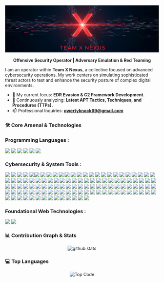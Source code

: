 <p align="center">
  <img src="https://github.com/zxhell27/zxhell27/blob/main/Team%20X%20Nexus.png" alt="Team X Nexus Advanced Banner"/>
</p>
<div align="center">
  
**Offensive Security Operator | Adversary Emulation & Red Teaming**

</div>

I am an operator within **Team X Nexus**, a collective focused on advanced cybersecurity operations. My work centers on simulating sophisticated threat actors to test and enhance the security posture of complex digital environments.

- 🔭 My current focus: **EDR Evasion & C2 Framework Development.**
- 🌱 Continuously analyzing: **Latest APT Tactics, Techniques, and Procedures (TTPs).**
- 📫 Professional Inquiries: **qwertyknock69@gmail.com**
### 🛠️ Core Arsenal & Technologies
<p align="center">
  
  ### Programming Languages :
  <img src="https://img.shields.io/badge/Python-3776AB?style=for-the-badge&logo=python&logoColor=white"/> <img src="https://img.shields.io/badge/Go-00ADD8?style=for-the-badge&logo=go&logoColor=white"/> <img src="https://img.shields.io/badge/C%2B%2B-00599C?style=for-the-badge&logo=c%2B%2B&logoColor=white"/> <img src="https://img.shields.io/badge/PHP-777BB4?style=for-the-badge&logo=php&logoColor=white"/> <img src="https://img.shields.io/badge/JavaScript-F7DF1E?style=for-the-badge&logo=javascript&logoColor=black"/> <img src="https://img.shields.io/badge/Lua-2C2D72?style=for-the-badge&logo=lua&logoColor=white"/>
  
  ### Cybersecurity & System Tools :
  <img src="https://img.shields.io/badge/Kali%20Linux-26A4E2?style=for-the-badge&logo=kalilinux&logoColor=white"/> <img src="https://img.shields.io/badge/Burp%20Suite-FF6600?style=for-the-badge&logo=burpsuite&logoColor=white"/> <img src="https://img.shields.io/badge/Nmap-FF6F61?style=for-the-badge&logo=nmap&logoColor=white"/> <img src="https://img.shields.io/badge/PowerShell-5391FE?style=for-the-badge&logo=powershell&logoColor=white"/> <img src="https://img.shields.io/badge/Docker-2496ED?style=for-the-badge&logo=docker&logoColor=white"/><img src="https://img.shields.io/badge/Kali%20Linux-26A4E2?style=for-the-badge&logo=kalilinux&logoColor=white"/> <img src="https://img.shields.io/badge/Burp%20Suite-FF6600?style=for-the-badge&logo=burpsuite&logoColor=white"/> <img src="https://img.shields.io/badge/Nmap-FF6F61?style=for-the-badge&logo=nmap&logoColor=white"/> <img src="https://img.shields.io/badge/PowerShell-5391FE?style=for-the-badge&logo=powershell&logoColor=white"/> <img src="https://img.shields.io/badge/Docker-2496ED?style=for-the-badge&logo=docker&logoColor=white"/>
<img src="https://img.shields.io/badge/Metasploit-000000?style=for-the-badge&logo=metasploit&logoColor=white"/> <img src="https://img.shields.io/badge/Wireshark-1679A7?style=for-the-badge&logo=wireshark&logoColor=white"/> <img src="https://img.shields.io/badge/Aircrack-ng-0077B5?style=for-the-badge&logo=aircrack-ng&logoColor=white"/> <img src="https://img.shields.io/badge/Hydra-F9A825?style=for-the-badge&logo=&logoColor=white&labelColor=black"/> <img src="https://img.shields.io/badge/John%20the%20Ripper-grey?style=for-the-badge&logo=&logoColor=white&labelColor=black"/>
<img src="https://img.shields.io/badge/SQLMap-228B22?style=for-the-badge&logo=sqlmap&logoColor=white"/> <img src="https://img.shields.io/badge/OWASP%20ZAP-1E88E5?style=for-the-badge&logo=owasp&logoColor=white"/> <img src="https://img.shields.io/badge/Nikto-000000?style=for-the-badge&logo=&logoColor=white&labelColor=black"/> <img src="https://img.shields.io/badge/WPSCAN-3498DB?style=for-the-badge&logo=wpscan&logoColor=white"/> <img src="https://img.shields.io/badge/dirb-000000?style=for-the-badge&logo=&logoColor=white&labelColor=black"/>
<img src="https://img.shields.io/badge/gobuster-grey?style=for-the-badge&logo=&logoColor=white&labelColor=black"/> <img src="https://img.shields.io/badge/FFuF-blue?style=for-the-badge&logo=&logoColor=white&labelColor=black"/> <img src="https://img.shields.io/badge/Nessus-E44D26?style=for-the-badge&logo=nessus&logoColor=white"/> <img src="https://img.shields.io/badge/OpenVAS-8BC34A?style=for-the-badge&logo=openvas&logoColor=white"/> <img src="https://img.shields.io/badge/Lynis-yellow?style=for-the-badge&logo=&logoColor=black&labelColor=black"/>
<img src="https://img.shields.io/badge/Checksec-brightgreen?style=for-the-badge&logo=&logoColor=black&labelColor=black"/> <img src="https://img.shields.io/badge/Trivy-white?style=for-the-badge&logo=aquasecurity&logoColor=blue"/> <img src="https://img.shields.io/badge/Nuclei-orange?style=for-the-badge&logo=&logoColor=white&labelColor=black"/> <img src="https://img.shields.io/badge/Impacket-blueviolet?style=for-the-badge&logo=&logoColor=white&labelColor=black"/> <img src="https://img.shields.io/badge/Responder-black?style=for-the-badge&logo=&logoColor=white&labelColor=white"/>
<img src="https://img.shields.io/badge/BloodHound-900C3F?style=for-the-badge&logo=bloodhound&logoColor=white"/> <img src="https://img.shields.io/badge/CrackMapExec-darkred?style=for-the-badge&logo=&logoColor=white&labelColor=black"/> <img src="https://img.shields.io/badge/Empire-black?style=for-the-badge&logo=&logoColor=white&labelColor=white"/> <img src="https://img.shields.io/badge/Pupy-darkgrey?style=for-the-badge&logo=&logoColor=white&labelColor=black"/> <img src="https://img.shields.io/badge/Cobalt%20Strike-navy?style=for-the-badge&logo=&logoColor=white&labelColor=white"/>
<img src="https://img.shields.io/badge/Maltego-F5821F?style=for-the-badge&logo=maltego&logoColor=white"/> <img src="https://img.shields.io/badge/theHarvester-000000?style=for-the-badge&logo=&logoColor=white&labelColor=black"/> <img src="https://img.shields.io/badge/Recon-ng-980000?style=for-the-badge&logo=&logoColor=white&labelColor=black"/> <img src="https://img.shields.io/badge/Shodan-2E8B57?style=for-the-badge&logo=shodan&logoColor=white"/> <img src="https://img.shields.io/badge/Masscan-000000?style=for-the-badge&logo=&logoColor=white&labelColor=black"/>
<img src="https://img.shields.io/badge/Amass-37474F?style=for-the-badge&logo=&logoColor=white&labelColor=black"/> <img src="https://img.shields.io/badge/Sublist3r-03A9F4?style=for-the-badge&logo=&logoColor=white&labelColor=black"/> <img src="https://img.shields.io/badge/Knockpy-800080?style=for-the-badge&logo=&logoColor=white&labelColor=black"/> <img src="https://img.shields.io/badge/Aquatone-2E7D32?style=for-the-badge&logo=&logoColor=white&labelColor=black"/> <img src="https://img.shields.io/badge/EyeWitness-008B8B?style=for-the-badge&logo=&logoColor=white&labelColor=black"/>
<img src="https://img.shields.io/badge/Burp%20Collaborator-orange?style=for-the-badge&logo=portswigger&logoColor=white"/> <img src="https://img.shields.io/badge/Netcat-black?style=for-the-badge&logo=&logoColor=white&labelColor=white"/> <img src="https://img.shields.io/badge/Socat-black?style=for-the-badge&logo=&logoColor=white&labelColor=white"/> <img src="https://img.shields.io/badge/tmux-34AEFE?style=for-the-badge&logo=tmux&logoColor=white"/> <img src="https://img.shields.io/badge/GDB-000000?style=for-the-badge&logo=gnu&logoColor=white"/>
<img src="https://img.shields.io/badge/IDA%20Pro-0479A8?style=for-the-badge&logo=&logoColor=white&labelColor=black"/> <img src="https://img.shields.io/badge/Radare2-000000?style=for-the-badge&logo=radare2&logoColor=white"/> <img src="https://img.shields.io/badge/Volatility-2196F3?style=for-the-badge&logo=&logoColor=white&labelColor=black"/> <img src="https://img.shields.io/badge/Autopsy-black?style=for-the-badge&logo=&logoColor=white&labelColor=white"/> <img src="https://img.shields.io/badge/FTK-black?style=for-the-badge&logo=&logoColor=white&labelColor=white"/>
<img src="https://img.shields.io/badge/tcpdump-000000?style=for-the-badge&logo=&logoColor=white&labelColor=black"/> <img src="https://img.shields.io/badge/Hping-000000?style=for-the-badge&logo=&logoColor=white&labelColor=black"/> <img src="https://img.shields.io/badge/Scapy-000000?style=for-the-badge&logo=scapy&logoColor=white"/> <img src="https://img.shields.io/badge/YARA-000000?style=for-the-badge&logo=&logoColor=white&labelColor=black"/> <img src="https://img.shields.io/badge/Suricata-F44336?style=for-the-badge&logo=suricata&logoColor=white"/>
<img src="https://img.shields.io/badge/Zeek-(Bro)-2196F3?style=for-the-badge&logo=&logoColor=white&labelColor=black"/> <img src="https://img.shields.io/badge/OSSEC-00897B?style=for-the-badge&logo=&logoColor=white&labelColor=black"/> <img src="https://img.shields.io/badge/Snort-FF6F61?style=for-the-badge&logo=snort&logoColor=white"/> <img src="https://img.shields.io/badge/Fail2ban-grey?style=for-the-badge&logo=&logoColor=white&labelColor=black"/> <img src="https://img.shields.io/badge/OpenSSH-white?style=for-the-badge&logo=openssh&logoColor=black"/>
<img src="https://img.shields.io/badge/GPG-4169E1?style=for-the-badge&logo=gnuprivacyguard&logoColor=white"/> <img src="https://img.shields.io/badge/Tor-7829A3?style=for-the-badge&logo=torbrowser&logoColor=white"/> <img src="https://img.shields.io/badge/ProxyChains-grey?style=for-the-badge&logo=&logoColor=white&labelColor=black"/> <img src="https://img.shields.io/badge/Veil-Framework-black?style=for-the-badge&logo=&logoColor=white&labelColor=white"/> <img src="https://img.shields.io/badge/Social-Engineer%20Toolkit-black?style=for-the-badge&logo=&logoColor=white&labelColor=white"/>
<img src="https://img.shields.io/badge/Bettercap-black?style=for-the-badge&logo=&logoColor=white&labelColor=white"/> <img src="https://img.shields.io/badge/MITMf-black?style=for-the-badge&logo=&logoColor=white&labelColor=white"/> <img src="https://img.shields.io/badge/SSLstrip-black?style=for-the-badge&logo=&logoColor=white&labelColor=white"/> <img src="https://img.shields.io/badge/tcpdump-cli-black?style=for-the-badge&logo=&logoColor=white&labelColor=black"/>
<img src="https://img.shields.io/badge/Ncat-(Netcat%20Improved)-black?style=for-the-badge&logo=&logoColor=white&labelColor=black"/> <img src="https://img.shields.io/badge/Cryptool-000000?style=for-the-badge&logo=&logoColor=white&labelColor=black"/> <img src="https://img.shields.io/badge/Hashcat-DDDDDD?style=for-the-badge&logo=hashcat&logoColor=black"/> <img src="https://img.shields.io/badge/Ophcrack-black?style=for-the-badge&logo=&logoColor=white&labelColor=white"/> <img src="https://img.shields.io/badge/RainbowCrack-black?style=for-the-badge&logo=&logoColor=white&labelColor=white"/>
<img src="https://img.shields.io/badge/Autorecon-17202A?style=for-the-badge&logo=&logoColor=white&labelColor=white"/> <img src="https://img.shields.io/badge/Enum4Linux-black?style=for-the-badge&logo=&logoColor=white&labelColor=white"/> <img src="https://img.shields.io/badge/SecLists-black?style=for-the-badge&logo=&logoColor=white&labelColor=white"/> <img src="https://img.shields.io/badge/PayloadsAllTheThings-black?style=for-the-badge&logo=&logoColor=white&labelColor=white"/> <img src="https://img.shields.io/badge/LinEnum-black?style=for-the-badge&logo=&logoColor=white&labelColor=white"/>
<img src="https://img.shields.io/badge/WinPEAS-black?style=for-the-badge&logo=&logoColor=white&labelColor=white"/> <img src="https://img.shields.io/badge/PowerUp-black?style=for-the-badge&logo=&logoColor=white&labelColor=white"/> <img src="https://img.shields.io/badge/Ruler-black?style=for-the-badge&logo=&logoColor=white&labelColor=white"/> <img src="https://img.shields.io/badge/BloodHound.py-900C3F?style=for-the-badge&logo=python&logoColor=white"/> <img src="https://img.shields.io/badge/ADFind-black?style=for-the-badge&logo=&logoColor=white&labelColor=white"/>
<img src="https://img.shields.io/badge/Mimikatz-black?style=for-the-badge&logo=&logoColor=white&labelColor=white"/> <img src="https://img.shields.io/badge/Psexec-black?style=for-the-badge&logo=&logoColor=white&labelColor=white"/> <img src="https://img.shields.io/badge/WMI-Explorer-black?style=for-the-badge&logo=&logoColor=white&labelColor=white"/> <img src="https://img.shields.io/badge/Sysinternals%20Suite-black?style=for-the-badge&logo=&logoColor=white&labelColor=white"/> <img src="https://img.shields.io/badge/IDA%20Free-0479A8?style=for-the-badge&logo=&logoColor=white&labelColor=black"/>
<img src="https://img.shields.io/badge/Ghidra-black?style=for-the-badge&logo=&logoColor=white&labelColor=white"/> <img src="https://img.shields.io/badge/x64dbg-black?style=for-the-badge&logo=&logoColor=white&labelColor=white"/> <img src="https://img.shields.io/badge/OllyDbg-black?style=for-the-badge&logo=&logoColor=white&labelColor=white"/> <img src="https://img.shields.io/badge/Immunity%20Debugger-black?style=for-the-badge&logo=&logoColor=white&labelColor=white"/> <img src="https://img.shields.io/badge/Binwalk-black?style=for-the-badge&logo=&logoColor=white&labelColor=white"/>
<img src="https://img.shields.io/badge/Firmware%20Analysis%20Kit-black?style=for-the-badge&logo=&logoColor=white&labelColor=white"/> <img src="https://img.shields.io/badge/Bintray-black?style=for-the-badge&logo=bintray&logoColor=white"/> <img src="https://img.shields.io/badge/Cutter-black?style=for-the-badge&logo=radare2&logoColor=white"/> <img src="https://img.shields.io/badge/Voltron-black?style=for-the-badge&logo=&logoColor=white&labelColor=white"/> <img src="https://img.shields.io/badge/Rekall-Framework-black?style=for-the-badge&logo=python&logoColor=white"/>
<img src="https://img.shields.io/badge/The%20Art%20of%20Hacking-black?style=for-the-badge&logo=&logoColor=white&labelColor=white"/> <img src="https://img.shields.io/badge/BlackArch-Linux-black?style=for-the-badge&logo=archlinux&logoColor=white"/> <img src="https://img.shields.io/badge/Parrot%20Security-black?style=for-the-badge&logo=parrotsecurity&logoColor=white"/> <img src="https://img.shields.io/badge/Pentoo-Linux-black?style=for-the-badge&logo=&logoColor=white&labelColor=black"/> <img src="https://img.shields.io/badge/ArchStrike-black?style=for-the-badge&logo=archlinux&logoColor=white"/>
<img src="https://img.shields.io/badge/OWASP-black?style=for-the-badge&logo=owasp&logoColor=white"/> <img src="https://img.shields.io/badge/SANS%20Institute-black?style=for-the-badge&logo=&logoColor=white&labelColor=white"/> <img src="https://img.shields.io/badge/NIST-black?style=for-the-badge&logo=nist&logoColor=white"/> <img src="https://img.shields.io/badge/CISA-black?style=for-the-badge&logo=cisa&logoColor=white"/> <img src="https://img.shields.io/badge/CERT-black?style=for-the-badge&logo=&logoColor=white&labelColor=white"/>
  
  ### Foundational Web Technologies :
  <img src="https://img.shields.io/badge/HTML5-E34F26?style=for-the-badge&logo=html5&logoColor=white"/> <img src="https://img.shields.io/badge/CSS3-1572B6?style=for-the-badge&logo=css3&logoColor=white"/>
</p>

### 📊 Contribution Graph & Stats
<p align="center">
  <img align="center" src="https://github-readme-stats.vercel.app/api?username=Zxhell27&show_icons=true&locale=en&theme=tokyonight" alt="github stats" />
</p>

### 💻 Top Languages
<p align="center">
  <img align="center" src="https://github-readme-stats.vercel.app/api/top-langs/?username=Zxhell27&amp;layout=compact&amp;theme=tokyonight" alt="Top Code" />
</p>

